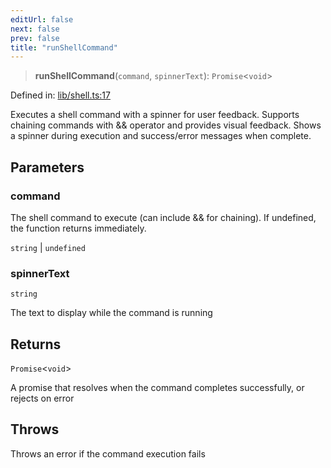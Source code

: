 ```yaml
---
editUrl: false
next: false
prev: false
title: "runShellCommand"
---
```


> **runShellCommand**(`command`, `spinnerText`): `Promise`\<`void`\>

Defined in: [lib/shell.ts:17](https://github.com/yashjawale/fabr/blob/2175f836f52904c60bea5117c14ee0416e76bd93/src/lib/shell.ts#L17)

Executes a shell command with a spinner for user feedback.
Supports chaining commands with && operator and provides visual feedback.
Shows a spinner during execution and success/error messages when complete.

## Parameters

### command

The shell command to execute (can include && for chaining). If undefined, the function returns immediately.

`string` | `undefined`

### spinnerText

`string`

The text to display while the command is running

## Returns

`Promise`\<`void`\>

A promise that resolves when the command completes successfully, or rejects on error

## Throws

Throws an error if the command execution fails
